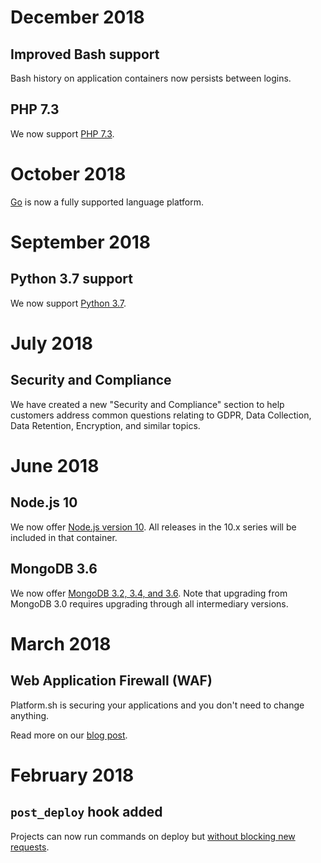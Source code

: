 # December 2018

## Improved Bash support

Bash history on application containers now persists between logins.

## PHP 7.3

We now support [PHP 7.3](/languages/php.md).

# October 2018

[Go](/languages/go.md) is now a fully supported language platform.

# September 2018

## Python 3.7 support

We now support [Python 3.7](/languages/python.md).

# July 2018

## Security and Compliance

We have created a new "Security and Compliance" section to help customers address common questions relating to GDPR, Data Collection, Data Retention, Encryption, and similar topics.

# June 2018

## Node.js 10

We now offer [Node.js version 10](/languages/nodejs.md).  All releases in the 10.x series will be included in that container.

## MongoDB 3.6

We now offer [MongoDB 3.2, 3.4, and 3.6](/configuration/services/mongodb.md).  Note that upgrading from MongoDB 3.0 requires upgrading through all intermediary versions.

# March 2018

## Web Application Firewall (WAF)

Platform.sh is securing your applications and you don't need to change anything.

Read more on our [blog post](https://platform.sh/blog/announcing-the-platformsh-waf).

# February 2018

## `post_deploy` hook added

Projects can now run commands on deploy but [without blocking new requests](/configuration/app/build.html#post-deploy-hook).
